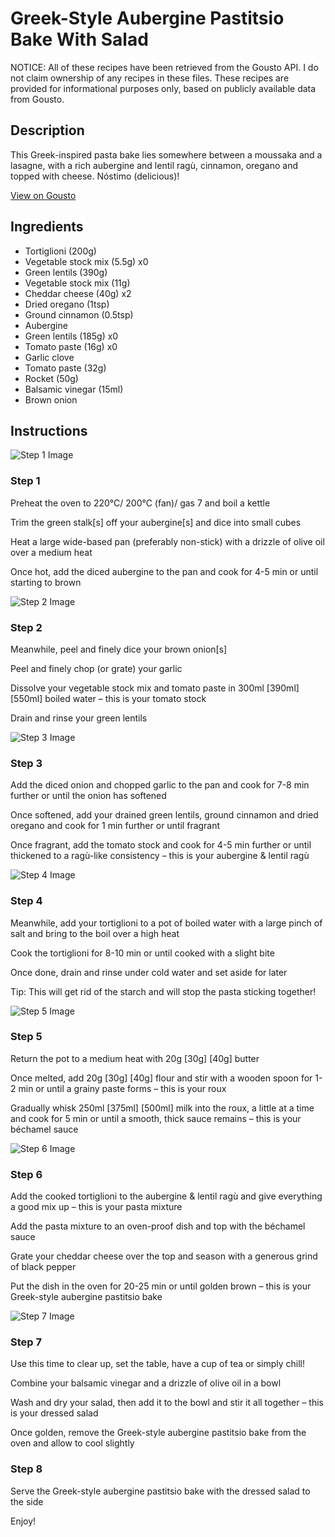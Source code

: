 # Greek-Style Aubergine Pastitsio Bake With Salad

NOTICE: All of these recipes have been retrieved from the Gousto API. I do not claim ownership of any recipes in these files. These recipes are provided for informational purposes only, based on publicly available data from Gousto.

## Description

This Greek-inspired pasta bake lies somewhere between a moussaka and a lasagne, with a rich aubergine and lentil ragù, cinnamon, oregano and topped with cheese. Nóstimo (delicious)! 



[View on Gousto](https://www.gousto.co.uk/recipes/cookbook/greek-aubergine-pastitsio-bake-with-salad)

## Ingredients

- Tortiglioni (200g)
- Vegetable stock mix (5.5g) x0
- Green lentils (390g)
- Vegetable stock mix (11g)
- Cheddar cheese (40g) x2
- Dried oregano (1tsp)
- Ground cinnamon (0.5tsp)
- Aubergine
- Green lentils (185g) x0
- Tomato paste (16g) x0
- Garlic clove
- Tomato paste (32g)
- Rocket (50g)
- Balsamic vinegar (15ml)
- Brown onion

## Instructions

![Step 1 Image](https://production-media.gousto.co.uk/cms/recipe-step-image/Step-1-1628672415952-x200.jpg)

### Step 1

Preheat the oven to 220°C/ 200°C (fan)/ gas 7 and boil a kettle

Trim the green stalk[s] off your aubergine[s] and dice into small cubes

Heat a large wide-based pan (preferably non-stick) with a drizzle of olive oil over a medium heat

Once hot, add the diced aubergine to the pan and cook for 4-5 min or until starting to brown

![Step 2 Image](https://production-media.gousto.co.uk/cms/recipe-step-image/Step-2-1628672447888-x200.jpg)

### Step 2

Meanwhile, peel and finely dice your brown onion[s]

Peel and finely chop (or grate) your garlic

Dissolve your vegetable stock mix and tomato paste in 300ml <span class="text-purple">[390ml]</span> <span class="text-danger">[550ml]</span> boiled water – this is your tomato stock

Drain and rinse your green lentils

![Step 3 Image](https://production-media.gousto.co.uk/cms/recipe-step-image/Step-3-1628672460924-x200.jpg)

### Step 3

Add the diced onion and chopped garlic to the pan and cook for 7-8 min further or until the onion has softened

Once softened, add your drained green lentils, ground cinnamon and dried oregano and cook for 1 min further or until fragrant

Once fragrant, add the tomato stock and cook for 4-5 min further or until thickened to a ragù-like consistency – this is your aubergine & lentil ragù

![Step 4 Image](https://production-media.gousto.co.uk/cms/recipe-step-image/Step-4-1628672475387-x200.jpg)

### Step 4

Meanwhile, add your tortiglioni to a pot of boiled water with a large pinch of salt and bring to the boil over a high heat

Cook the tortiglioni for 8-10 min or until cooked with a slight bite

Once done, drain and rinse under cold water and set aside for later

Tip: This will get rid of the starch and will stop the pasta sticking together!

![Step 5 Image](https://production-media.gousto.co.uk/cms/recipe-step-image/Step-5-1628672488096-x200.jpg)

### Step 5

Return the pot to a medium heat with 20g <span class="text-purple">[30g]</span> <span class="text-danger">[40g]</span> butter

Once melted, add 20g <span class="text-purple">[30g]</span> <span class="text-danger">[40g]</span> flour and stir with a wooden spoon for 1-2 min or until a grainy paste forms – this is your roux

Gradually whisk 250ml <span class="text-purple">[375ml]</span> <span class="text-danger">[500ml]</span> milk into the roux, a little at a time and cook for 5 min or until a smooth, thick sauce remains – this is your béchamel sauce

![Step 6 Image](https://production-media.gousto.co.uk/cms/recipe-step-image/Step-6-1628672601594-x200.jpg)

### Step 6

Add the cooked tortiglioni to the aubergine & lentil ragù and give everything a good mix up – this is your pasta mixture

Add the pasta mixture to an oven-proof dish and top with the béchamel sauce

Grate your cheddar cheese over the top and season with a generous grind of black pepper

Put the dish in the oven for 20-25 min or until golden brown – this is your Greek-style aubergine pastitsio bake

![Step 7 Image](https://production-media.gousto.co.uk/cms/recipe-step-image/Step-7-1628672682175-x200.jpg)

### Step 7

Use this time to clear up, set the table, have a cup of tea or simply chill!

Combine your balsamic vinegar and a drizzle of olive oil in a bowl

Wash and dry your salad, then add it to the bowl and stir it all together – this is your dressed salad

Once golden, remove the Greek-style aubergine pastitsio bake from the oven and allow to cool slightly

### Step 8

Serve the Greek-style aubergine pastitsio bake with the dressed salad to the side

Enjoy!

